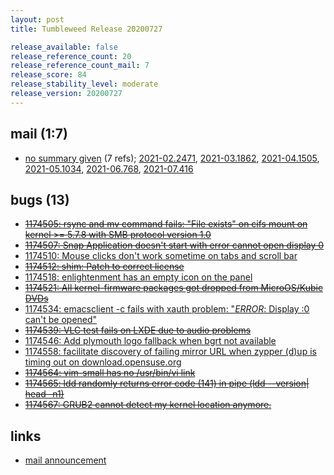 ```yaml
---
layout: post
title: Tumbleweed Release 20200727

release_available: false
release_reference_count: 20
release_reference_count_mail: 7
release_score: 84
release_stability_level: moderate
release_version: 20200727
---
```


## mail (1:7)

- [no summary given](https://lists.opensuse.org/archives/list/factory@lists.opensuse.org/thread/AWJHVZC7JOZTVI7REZVFPB44O5UQID4G) (7 refs); [2021-02.2471](https://lists.opensuse.org/archives/list/factory@lists.opensuse.org/thread/AWJHVZC7JOZTVI7REZVFPB44O5UQID4G), [2021-03.1862](https://lists.opensuse.org/archives/list/factory@lists.opensuse.org/thread/AWJHVZC7JOZTVI7REZVFPB44O5UQID4G), [2021-04.1505](https://lists.opensuse.org/archives/list/factory@lists.opensuse.org/thread/AWJHVZC7JOZTVI7REZVFPB44O5UQID4G), [2021-05.1034](https://lists.opensuse.org/archives/list/factory@lists.opensuse.org/thread/AWJHVZC7JOZTVI7REZVFPB44O5UQID4G), [2021-06.768](https://lists.opensuse.org/archives/list/factory@lists.opensuse.org/thread/AWJHVZC7JOZTVI7REZVFPB44O5UQID4G), [2021-07.416](https://lists.opensuse.org/archives/list/factory@lists.opensuse.org/thread/AWJHVZC7JOZTVI7REZVFPB44O5UQID4G)

## bugs (13)

<!--more-->

- ~~[1174505: rsync and mv command fails: "File exists" on cifs mount on kernel >= 5.7.8 with SMB protocol version 1.0](https://bugzilla.opensuse.org/show_bug.cgi?id=1174505)~~
- ~~[1174507: Snap Application doesn't start with error cannot open display 0](https://bugzilla.opensuse.org/show_bug.cgi?id=1174507)~~
- [1174510: Mouse clicks don't work sometime on tabs and scroll bar](https://bugzilla.opensuse.org/show_bug.cgi?id=1174510)
- ~~[1174512: shim: Patch to correct license](https://bugzilla.opensuse.org/show_bug.cgi?id=1174512)~~
- [1174518: enlightenment has an empty icon on the panel](https://bugzilla.opensuse.org/show_bug.cgi?id=1174518)
- ~~[1174521: All kernel-firmware packages got dropped from MicroOS/Kubic DVDs](https://bugzilla.opensuse.org/show_bug.cgi?id=1174521)~~
- [1174534: emacsclient -c fails with xauth problem: "*ERROR*: Display :0 can't be opened"](https://bugzilla.opensuse.org/show_bug.cgi?id=1174534)
- ~~[1174539: VLC test fails on LXDE due to audio problems](https://bugzilla.opensuse.org/show_bug.cgi?id=1174539)~~
- [1174546: Add plymouth logo fallback when bgrt not available](https://bugzilla.opensuse.org/show_bug.cgi?id=1174546)
- [1174558: facilitate discovery of failing mirror URL when zypper (d)up is timing out on download.opensuse.org](https://bugzilla.opensuse.org/show_bug.cgi?id=1174558)
- ~~[1174564: vim-small has no /usr/bin/vi link](https://bugzilla.opensuse.org/show_bug.cgi?id=1174564)~~
- ~~[1174565: ldd randomly returns error code (141) in pipe (ldd --version| head -n1)](https://bugzilla.opensuse.org/show_bug.cgi?id=1174565)~~
- ~~[1174567: GRUB2 cannot detect my kernel location anymore.](https://bugzilla.opensuse.org/show_bug.cgi?id=1174567)~~



## links

- [mail announcement](https://lists.opensuse.org/archives/list/factory@lists.opensuse.org/thread/AWJHVZC7JOZTVI7REZVFPB44O5UQID4G)
